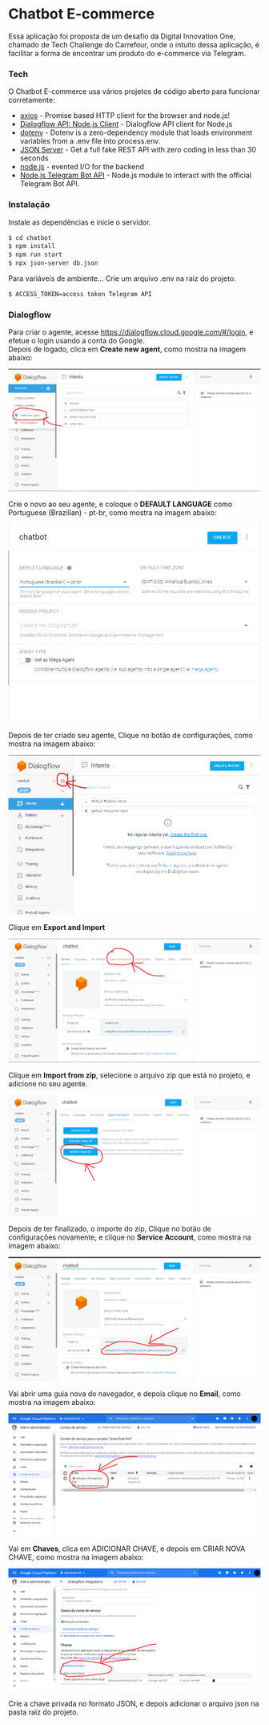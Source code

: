 # Chatbot E-commerce

Essa aplicação foi proposta de um desafio da Digital Innovation One, chamado de Tech Challenge do Carrefour, onde o intuito dessa aplicação, é facilitar a forma de encontrar um produto do e-commerce via Telegram.

### Tech

O Chatbot E-commerce usa vários projetos de código aberto para funcionar corretamente:

* [axios] - Promise based HTTP client for the browser and node.js!
* [Dialogflow API: Node.js Client] - Dialogflow API client for Node.js
* [dotenv] - Dotenv is a zero-dependency module that loads environment variables from a .env file into process.env.
* [JSON Server] - Get a full fake REST API with zero coding in less than 30 seconds
* [node.js] - evented I/O for the backend
* [Node.js Telegram Bot API] - Node.js module to interact with the official Telegram Bot API.

### Instalação

Instale as dependências e inicie o servidor.

```sh
$ cd chatbot
$ npm install
$ npm run start
$ npx json-server db.json
```

Para variáveis de ambiente...
Crie um arquivo .env na raiz do projeto.

```sh
$ ACCESS_TOKEN=access token Telegram API
```

### Dialogflow

Para criar o agente, acesse https://dialogflow.cloud.google.com/#/login, e efetue o login usando a conta do Google.<br/>
Depois de logado, clica em <strong>Create new agent</strong>, como mostra na imagem abaixo:

![Create_agent](https://github.com/Wesley45/chatbot/blob/master/screenshots/dialogflow.png)

Crie o novo ao seu agente, e coloque o <strong>DEFAULT LANGUAGE</strong> como Portuguese (Brazilian) - pt-br, como mostra na imagem abaixo:

![Name_agent](https://github.com/Wesley45/chatbot/blob/master/screenshots/dialogflow2.png)

Depois de ter criado seu agente, Clique no botão de configurações, como mostra na imagem abaixo:

![Settings_agent](https://github.com/Wesley45/chatbot/blob/master/screenshots/dialogflow3.png)

Clique em <strong>Export and Import</strong>

![Export_agent](https://github.com/Wesley45/chatbot/blob/master/screenshots/dialogflow4.png)

Clique em <strong>Import from zip</strong>, selecione o arquivo zip que está no projeto, e adicione no seu agente.
   
![Import_agent](https://github.com/Wesley45/chatbot/blob/master/screenshots/dialogflow5.png)

Depois de ter finalizado, o importe do zip, Clique no botão de configurações novamente, e clique no <strong>Service Account</strong>,
como mostra na imagem abaixo:

![Service_agent](https://github.com/Wesley45/chatbot/blob/master/screenshots/dialogflow6.png)

Vai abrir uma guia nova do navegador, e depois clique no <strong>Email</strong>, como mostra na imagem abaixo:

![Email_agent](https://github.com/Wesley45/chatbot/blob/master/screenshots/dialogflow7.png)

Vai em <strong>Chaves</strong>, clica em ADICIONAR CHAVE, e depois em CRIAR NOVA CHAVE, como mostra na imagem abaixo:

![Chave_agent](https://github.com/Wesley45/chatbot/blob/master/screenshots/dialogflow8.png)

Crie a chave privada no formato JSON, e depois adicionar o arquivo json na pasta raiz do projeto.

[//]: # (These are reference links used in the body of this note and get stripped out when the markdown processor does its job. There is no need to format nicely because it shouldn't be seen. Thanks SO - http://stackoverflow.com/questions/4823468/store-comments-in-markdown-syntax)


   [dotenv]: <https://www.npmjs.com/package/dotenv>
   [Dialogflow API: Node.js Client]: <https://www.npmjs.com/package/dialogflow>
   [node.js]: <http://nodejs.org>
   [JSON Server]: <https://www.npmjs.com/package/json-server/>
   [Node.js Telegram Bot API]: <https://www.npmjs.com/package/node-telegram-bot-api>
   [axios]: <https://www.npmjs.com/package/axios>
